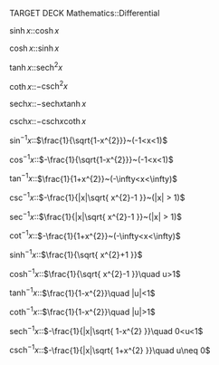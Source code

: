 TARGET DECK
Mathematics::Differential

$\sinh x$::$\cosh x$
<!--ID: 1716021724148-->

$\cosh x$::$\sinh x$
<!--ID: 1716021760341-->

$\tanh x$::$\mathrm{sech}^{2}x$
<!--ID: 1716021760360-->

$\coth x$::$-\mathrm{csch}^{2}x$
<!--ID: 1716021760374-->

$\mathrm{sech}x$::$-\mathrm{sech}x \tanh x$
<!--ID: 1716021760386-->

$\mathrm{csch}x$::$-\mathrm{csch}x \coth x$
<!--ID: 1716021760402-->

$\sin^{-1}x$::$\frac{1}{\sqrt{1-x^{2}}}~(-1<x<1)$
<!--ID: 1717758716521-->

$\cos^{-1}x$::$-\frac{1}{\sqrt{1-x^{2}}}~(-1<x<1)$
<!--ID: 1717758716534-->

$\tan^{-1}x$::$\frac{1}{1+x^{2}}~(-\infty<x<\infty)$
<!--ID: 1717758716546-->

$\csc^{-1}x$::$-\frac{1}{|x|\sqrt{ x^{2}-1 }}~(|x| > 1)$
<!--ID: 1717758716559-->

$\sec^{-1}x$::$\frac{1}{|x|\sqrt{ x^{2}-1 }}~(|x| > 1)$
<!--ID: 1717758716572-->

$\cot^{-1}x$::$-\frac{1}{1+x^{2}}~(-\infty<x<\infty)$
<!--ID: 1717758716583-->

$\sinh^{-1}x$::$\frac{1}{\sqrt{ x^{2}+1 }}$
<!--ID: 1717844888120-->

$\cosh^{-1}x$::$\frac{1}{\sqrt{ x^{2}-1 }}\quad u>1$
<!--ID: 1717844888172-->

$\tanh^{-1}x$::$\frac{1}{1-x^{2}}\quad |u|<1$
<!--ID: 1717844888183-->

$\coth^{-1}x$::$\frac{1}{1-x^{2}}\quad |u|>1$
<!--ID: 1717844888195-->

$\mathrm{sech}^{-1}x$::$-\frac{1}{|x|\sqrt{ 1-x^{2} }}\quad 0<u<1$
<!--ID: 1717844888207-->

$\mathrm{csch}^{-1}x$::$-\frac{1}{|x|\sqrt{ 1+x^{2} }}\quad u\neq 0$
<!--ID: 1717844888219-->

